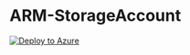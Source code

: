 # ARM-StorageAccount

[![Deploy to Azure](http://azuredeploy.net/deploybutton.png)](https://azuredeploy.net/)
